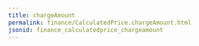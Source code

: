 ```yaml
---
title: chargeAmount
permalink: finance/CalculatedPrice.chargeAmount.html
jsonid: finance_calculatedprice_chargeamount
---
```

